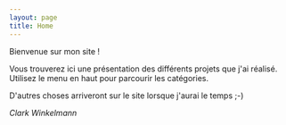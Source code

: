 ```yaml
---
layout: page
title: Home
---
```


<div class="clark-speaking">
<div class="speech-bubble" markdown="1">

Bienvenue sur mon site !

Vous trouverez ici une présentation des différents projets que j'ai réalisé.
Utilisez le menu en haut pour parcourir les catégories.

D'autres choses arriveront sur le site lorsque j'aurai le temps ;-)

*Clark Winkelmann*

</div>
</div>
